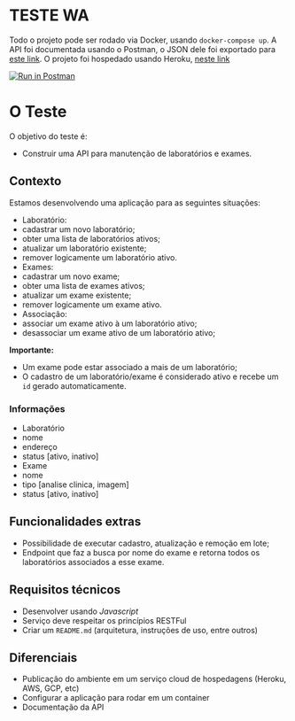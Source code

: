 
# TESTE WA

  Todo o projeto pode ser rodado via Docker, usando `docker-compose up`. A API foi documentada usando o Postman, o JSON dele foi exportado para [este link](https://www.postman.com/collections/0b69a4e6c6b62e8437f1). O projeto foi hospedado usando Heroku, [neste link](https://teste-wa.herokuapp.com/) 
  
[![Run in Postman](https://run.pstmn.io/button.svg)](https://app.getpostman.com/run-collection/1480184-671f4fb1-a9cc-4f6a-8567-4fef49e17a25?action=collection%2Ffork&collection-url=entityId%3D1480184-671f4fb1-a9cc-4f6a-8567-4fef49e17a25%26entityType%3Dcollection%26workspaceId%3Ddd9ff0a8-b7a9-49f8-80b9-f0b223d6c5cf)


# O Teste

O objetivo do teste é:
- Construir uma API para manutenção de laboratórios e exames.

## Contexto

Estamos desenvolvendo uma aplicação para as seguintes situações:
- Laboratório:
- cadastrar um novo laboratório;
- obter uma lista de laboratórios ativos;
- atualizar um laboratório existente;
- remover logicamente um laboratório ativo.
- Exames:
- cadastrar um novo exame;
- obter uma lista de exames ativos;
- atualizar um exame existente;
- remover logicamente um exame ativo.
- Associação:
- associar um exame ativo à um laboratório ativo;
- desassociar um exame ativo de um laboratório ativo;

**Importante:**
- Um exame pode estar associado a mais de um laboratório;
- O cadastro de um laboratório/exame é considerado ativo e recebe um `id` gerado automaticamente.

### Informações
- Laboratório
- nome
- endereço
- status [ativo, inativo]
- Exame
- nome
- tipo [analise clinica, imagem]
- status [ativo, inativo]

## Funcionalidades extras
- Possibilidade de executar cadastro, atualização e remoção em lote;
- Endpoint que faz a busca por nome do exame e retorna todos os laboratórios associados a esse exame.

## Requisitos técnicos
- Desenvolver usando *Javascript*
- Serviço deve respeitar os princípios RESTFul
- Criar um `README.md` (arquitetura, instruções de uso, entre outros)

## Diferenciais
- Publicação do ambiente em um serviço cloud de hospedagens (Heroku, AWS, GCP, etc)
- Configurar a aplicação para rodar em um container
- Documentação da API